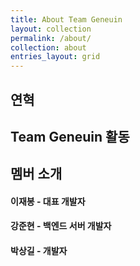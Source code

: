 ```yaml
---
title: About Team Geneuin
layout: collection
permalink: /about/
collection: about
entries_layout: grid
---
```


## 연혁

## Team Geneuin 활동

## 멤버 소개
#### 이재봉 - 대표 개발자
#### 강준현 - 백엔드 서버 개발자
#### 박상길 - 개발자

